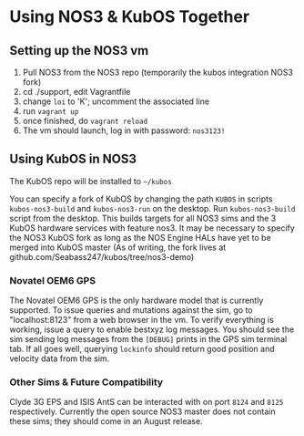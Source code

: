 # Using NOS3 & KubOS Together

## Setting up the NOS3 vm
1. Pull NOS3 from the NOS3 repo (temporarily the kubos integration NOS3 fork)
2. cd ./support, edit Vagrantfile
3. change `loi` to 'K'; uncomment the associated line
4. run `vagrant up`
5. once finished, do `vagrant reload`
6. The vm should launch, log in with password: `nos3123!`

## Using KubOS in NOS3
The KubOS repo will be installed to `~/kubos`

You can specify a fork of KubOS by changing the path `KUBOS` in scripts `kubos-nos3-build` and `kubos-nos3-run` on the desktop.  Run `kubos-nos3-build` script from the desktop.  This builds targets for all NOS3 sims and the 3 KubOS hardware services with feature nos3.  It may be necessary to specify the NOS3 KubOS fork as long as the NOS Engine HALs have yet to be merged into KubOS master (As of writing, the fork lives at github.com/Seabass247/kubos/tree/nos3-demo)

### Novatel OEM6 GPS
The Novatel OEM6 GPS is the only hardware model that is currently supported.  To issue queries and mutations against the sim, go to "localhost:8123" from a web browser in the vm.  To verify everything is working, issue a query to enable bestxyz log messages.  You should see the sim sending log messages from the `[DEBUG]` prints in the GPS sim terminal tab.  If all goes well, querying `lockinfo` should return good position and velocity data from the sim.

### Other Sims & Future Compatibility
Clyde 3G EPS and ISIS AntS can be interacted with on port `8124` and `8125` respectively.  Currently the open source NOS3 master does not contain these sims; they should come in an August release.